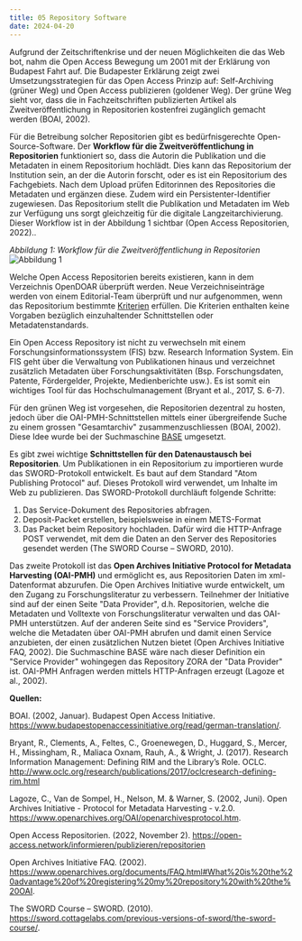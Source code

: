 ```yaml
---
title: 05 Repository Software
date: 2024-04-20
---
```


Aufgrund der Zeitschriftenkrise und der neuen Möglichkeiten die das Web bot, nahm die Open Access Bewegung um 2001 mit der Erklärung von Budapest Fahrt auf. Die Budapester Erklärung zeigt zwei Umsetzungsstrategien für das Open Access Prinzip auf: Self-Archiving (grüner Weg) und Open Access publizieren (goldener Weg). Der grüne Weg sieht vor, dass die in Fachzeitschriften publizierten Artikel als Zweitveröffentlichung in Repositorien kostenfrei zugänglich gemacht werden (BOAI, 2002).

Für die Betreibung solcher Repositorien gibt es bedürfnisgerechte Open-Source-Software. Der **Workflow für die Zweitveröffentlichung in Repositorien** funktioniert so, dass die Autorin die Publikation und die Metadaten in einem Repositorium hochlädt. Dies kann das Repositorium der Institution sein, an der die Autorin forscht, oder es ist ein Repositorium des Fachgebiets. Nach dem Upload prüfen Editorinnen des Repositories die Metadaten und ergänzen diese. Zudem wird ein Persistenter-Identifier zugewiesen. Das Repositorium stellt die Publikation und Metadaten im Web zur Verfügung uns sorgt gleichzeitig für die digitale Langzeitarchivierung. Dieser Workflow ist in der Abbildung 1 sichtbar (Open Access Repositorien, 2022).. 

*Abbildung 1: Workflow für die Zweitveröffentlichung in Repositorien*
![Abbildung 1](https://open-access.network/fileadmin/ipoa/Informationsseiten/xRepositorien-Publikationsweg_Koch_deu.png.pagespeed.ic.Qb0MjL8R9y.webp)

Welche Open Access Repositorien bereits existieren, kann in dem Verzeichnis OpenDOAR überprüft werden. Neue Verzeichniseinträge werden von einem Editorial-Team überprüft und nur aufgenommen, wenn das Repositorium bestimmte [Kriterien](https://v2.sherpa.ac.uk/opendoar/about.html) erfüllen. Die Kriterien enthalten keine Vorgaben bezüglich einzuhaltender Schnittstellen oder Metadatenstandards.

Ein Open Access Repository ist nicht zu verwechseln mit einem Forschungsinformationssystem (FIS) bzw. Research Information System. Ein FIS geht über die Verwaltung von Publikationen hinaus und verzeichnet zusätzlich Metadaten über Forschungsaktivitäten (Bsp. Forschungsdaten, Patente, Fördergelder, Projekte, Medienberichte usw.). Es ist somit ein wichtiges Tool für das Hochschulmanagement (Bryant et al., 2017, S. 6-7). 

Für den grünen Weg ist vorgesehen, die Repositorien dezentral zu hosten, jedoch über die OAI-PMH-Schnittstellen mittels einer übergreifende Suche zu einem grossen "Gesamtarchiv" zusammenzuschliessen (BOAI, 2002). Diese Idee wurde bei der Suchmaschine [BASE](https://base-search.net/) umgesetzt.  

Es gibt zwei wichtige **Schnittstellen für den Datenaustausch bei Repositorien**. Um Publikationen in ein Repositorium zu importieren wurde das SWORD-Protokoll entwickelt. Es baut auf dem Standard "Atom Publishing Protocol" auf. Dieses Protokoll wird verwendet, um Inhalte im Web zu publizieren. Das SWORD-Protokoll durchläuft folgende Schritte: 
1. Das Service-Dokument des Repositories abfragen. 
2. Deposit-Packet erstellen, beispielsweise in einem METS-Format
3. Das Packet beim Repository hochladen. Dafür wird die HTTP-Anfrage POST verwendet, mit dem die Daten an den Server des Repositories gesendet werden (The SWORD Course – SWORD, 2010).

Das zweite Protokoll ist das **Open Archives Initiative Protocol for Metadata Harvesting (OAI-PMH)** und ermöglicht es, aus Repositorien Daten im xml-Datenformat abzurufen. Die Open Archives Initiative wurde entwickelt, um den Zugang zu Forschungsliteratur zu verbessern. Teilnehmer der Initiative sind auf der einen Seite "Data Provider", d.h. Repositorien, welche die Metadaten und Volltexte von Forschungsliteratur verwalten und das OAI-PMH unterstützen. Auf der anderen Seite sind es "Service Providers", welche die Metadaten über OAI-PMH abrufen und damit einen Service anzubieten, der einen zusätzlichen Nutzen bietet (Open Archives Initiative FAQ, 2002). Die Suchmaschine BASE wäre nach dieser Definition ein "Service Provider" wohingegen das Repository ZORA der "Data Provider" ist. OAI-PMH Anfragen werden mittels HTTP-Anfragen erzeugt (Lagoze et al., 2002). 

**Quellen:** 

BOAI. (2002, Januar). Budapest Open Access Initiative. https://www.budapestopenaccessinitiative.org/read/german-translation/.

Bryant, R., Clements, A., Feltes, C., Groenewegen, D., Huggard, S., Mercer, H., Missingham, R., Maliaca Oxnam, Rauh, A., & Wright, J. (2017). Research Information Management: Defining RIM and the Library’s Role. OCLC. http://www.oclc.org/research/publications/2017/oclcresearch-defining-rim.html

Lagoze, C., Van de Sompel, H., Nelson, M. & Warner, S. (2002, Juni). Open Archives Initiative - Protocol for Metadata Harvesting - v.2.0. https://www.openarchives.org/OAI/openarchivesprotocol.htm.

Open Access Repositorien. (2022, November 2). https://open-access.network/informieren/publizieren/repositorien

Open Archives Initiative FAQ. (2002). https://www.openarchives.org/documents/FAQ.html#What%20is%20the%20advantage%20of%20registering%20my%20repository%20with%20the%20OAI.

The SWORD Course – SWORD. (2010). https://sword.cottagelabs.com/previous-versions-of-sword/the-sword-course/.
